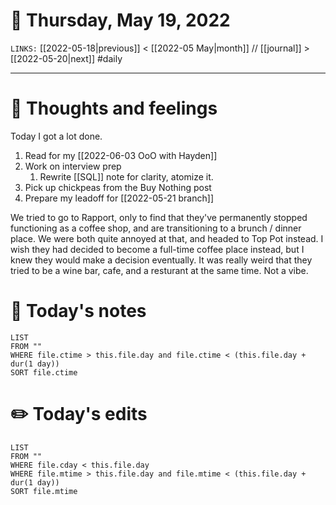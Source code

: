 # 📅 Thursday, May 19, 2022
`LINKS:` [[2022-05-18|previous]] < [[2022-05 May|month]] // [[journal]] > [[2022-05-20|next]] 
#daily

---
# 💭 Thoughts and feelings
Today I got a lot done. 

1. Read for my [[2022-06-03 OoO with Hayden]]
2. Work on interview prep
	1. Rewrite [[SQL]] note for clarity, atomize it. 
3. Pick up chickpeas from the Buy Nothing post
4. Prepare my leadoff for [[2022-05-21 branch]]

We tried to go to Rapport, only to find that they've permanently stopped functioning as a coffee shop, and are transitioning to a brunch / dinner place. We were both quite annoyed at that, and headed to Top Pot instead. I wish they had decided to become a full-time coffee place instead, but I knew they would make a decision eventually. It was really weird that they tried to be a wine bar, cafe, and a resturant at the same time. Not a vibe. 

# 📝 Today's notes
```dataview
LIST 
FROM ""
WHERE file.ctime > this.file.day and file.ctime < (this.file.day + dur(1 day))
SORT file.ctime
```
# ✏️ Today's edits
```dataview
LIST
FROM ""
WHERE file.cday < this.file.day
WHERE file.mtime > this.file.day and file.mtime < (this.file.day + dur(1 day))
SORT file.mtime
```